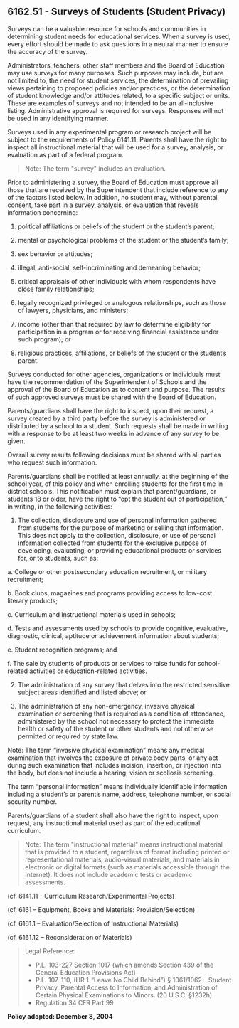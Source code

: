 ## 6162.51 - Surveys of Students (Student Privacy)

Surveys can be a valuable resource for schools and communities in determining student needs for educational services.  When a survey is used, every effort should be made to ask questions in a neutral manner to ensure the accuracy of the survey.

Administrators, teachers, other staff members and the Board of Education may use surveys for many purposes.  Such purposes may include, but are not limited to, the need for student services, the determination of prevailing views pertaining to proposed policies and/or practices, or the determination of student knowledge and/or attitudes related, to a specific subject or units.  These are examples of surveys and not intended to be an all-inclusive listing.  Administrative approval is required for surveys.  Responses will not be used in any identifying manner.

Surveys used in any experimental program or research project will be subject to the requirements of Policy 6141.11.  Parents shall have the right to inspect all instructional material that will be used for a survey, analysis, or evaluation as part of a federal program.

> Note: The term "survey" includes an evaluation.

Prior to administering a survey, the Board of Education must approve all those that are received by the Superintendent that include reference to any of the factors listed below. In addition, no student may, without parental consent, take part in a survey, analysis, or evaluation that reveals information concerning:

1.  political affiliations or beliefs of the student or the student’s parent;

2.  mental or psychological problems of the student or the student’s family;

3.  sex behavior or attitudes;

4.  illegal, anti-social, self-incriminating and demeaning behavior;

5.  critical appraisals of other individuals with whom respondents have close family relationships;

6.  legally recognized privileged or analogous relationships, such as those of lawyers, physicians, and ministers;

7.  income (other than that required by law to determine eligibility for participation in a program or for receiving financial assistance under such program); or

8.  religious practices, affiliations, or beliefs of the student or the student’s parent.

Surveys conducted for other agencies, organizations or individuals must have the recommendation of the Superintendent of Schools and the approval of the Board of Education as to content and purpose.  The results of such approved surveys must be shared with the Board of Education.

Parents/guardians shall have the right to inspect, upon their request, a survey created by a third party before the survey is administered or distributed by a school to a student. Such requests shall be made in writing with a response to be at least two weeks in advance of any survey to be given.

Overall survey results following decisions must be shared with all parties who request such information.

Parents/guardians shall be notified at least annually, at the beginning of the school year, of this policy and when enrolling students for the first time in district schools. This notification must explain that parent/guardians, or students 18 or older, have the right to “opt the student out of participation,” in writing, in the following activities:

1.  The collection, disclosure and use of personal information gathered from students for the purpose of marketing or selling that information.  This does not apply to the collection, disclosure, or use of personal information collected from students for the exclusive purpose of developing, evaluating, or providing educational products or services for, or to students, such as:

  a.    College or other postsecondary education recruitment, or military recruitment;

  b.    Book clubs, magazines and programs providing access to low-cost literary products;

  c.    Curriculum and instructional materials used in schools;

  d.    Tests and assessments used by schools to provide cognitive, evaluative, diagnostic, clinical, aptitude or achievement information about students;

  e.    Student recognition programs; and

  f.  The sale by students of products or services to raise funds for school-related activities or education-related activities.

2.  The administration of any survey that delves into the restricted sensitive subject areas identified and listed above; or

3.  The administration of any non-emergency, invasive physical examination or screening that is required as a condition of attendance, administered by the school not necessary to protect the immediate health or safety of the student or other students and not otherwise permitted or required by state law.

Note: The term “invasive physical examination” means any medical examination that involves the exposure of private body parts, or any act during such examination that includes incision, insertion, or injection into the body, but does not include a hearing, vision or scoliosis screening.

The term “personal information” means individually identifiable information including a student’s or parent’s name, address, telephone number, or social security number.

Parents/guardians of a student shall also have the right to inspect, upon request, any instructional material used as part of the educational curriculum.

> Note: The term "instructional material" means instructional material that is provided to a student, regardless of format including printed or representational materials, audio-visual materials, and materials in electronic or digital formats (such as materials accessible through the Internet). It does not include academic tests or academic assessments.

(cf. 6141.11 - Curriculum Research/Experimental Projects)

(cf. 6161 – Equipment, Books and Materials: Provision/Selection)

(cf. 6161.1 – Evaluation/Selection of Instructional Materials)

(cf. 6161.12 – Reconsideration of Materials)

> Legal Reference:  
> 
> * P.L. 103-227 Section 1017 (which amends Section 439 of the General Education Provisions Act)
> * P.L. 107-110, (HR 1-“Leave No Child Behind”) § 1061/1062 – Student Privacy, Parental Access to Information, and Administration of Certain Physical Examinations to Minors. (20 U.S.C. §1232h)
> * Regulation 34 CFR Part 99

**Policy adopted:  December 8, 2004**
